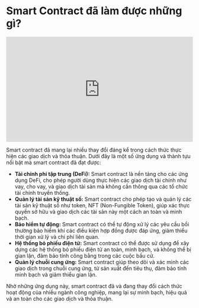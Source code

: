 # Smart Contract đã làm được những gì?

<div style="position: relative; width: 100%; height: 0; padding-bottom: 56.25%;">
    <iframe src="https://www.youtube.com/embed/b6uX9fndIhc?si=sbpoq5MbPAnJ4tWw" 
            title="YouTube video player" 
            frameborder="0" 
            allow="accelerometer; autoplay; clipboard-write; encrypted-media; gyroscope; picture-in-picture; web-share" 
            referrerpolicy="strict-origin-when-cross-origin" 
            allowfullscreen 
            style="position: absolute; top: 0; left: 0; width: 100%; height: 100%;">
    </iframe>
</div>

Smart contract đã mang lại nhiều thay đổi đáng kể trong cách thức thực hiện các giao dịch và thỏa thuận. Dưới đây là một số ứng dụng và thành tựu nổi bật mà smart contract đã đạt được:

- **Tài chính phi tập trung (DeFi):** Smart contract là nền tảng cho các ứng dụng DeFi, cho phép người dùng thực hiện các giao dịch tài chính như vay, cho vay, và giao dịch tài sản mà không cần thông qua các tổ chức tài chính truyền thống.
- **Quản lý tài sản kỹ thuật số:** Smart contract cho phép tạo và quản lý các tài sản kỹ thuật số như token, NFT (Non-Fungible Token), giúp xác thực quyền sở hữu và giao dịch các tài sản này một cách an toàn và minh bạch.
- **Bảo hiểm tự động:** Smart contract có thể tự động xử lý các yêu cầu bồi thường bảo hiểm khi các điều kiện hợp đồng được đáp ứng, giảm thiểu thời gian xử lý và chi phí liên quan.
- **Hệ thống bỏ phiếu điện tử:** Smart contract có thể được sử dụng để xây dựng các hệ thống bỏ phiếu điện tử an toàn, minh bạch, và không thể bị gian lận, đảm bảo tính công bằng trong các cuộc bầu cử.
- **Quản lý chuỗi cung ứng:** Smart contract giúp theo dõi và xác minh các giao dịch trong chuỗi cung ứng, từ sản xuất đến tiêu thụ, đảm bảo tính minh bạch và giảm thiểu gian lận.

Nhờ những ứng dụng này, smart contract đã và đang thay đổi cách thức hoạt động của nhiều ngành công nghiệp, mang lại sự minh bạch, hiệu quả và an toàn cho các giao dịch và thỏa thuận.